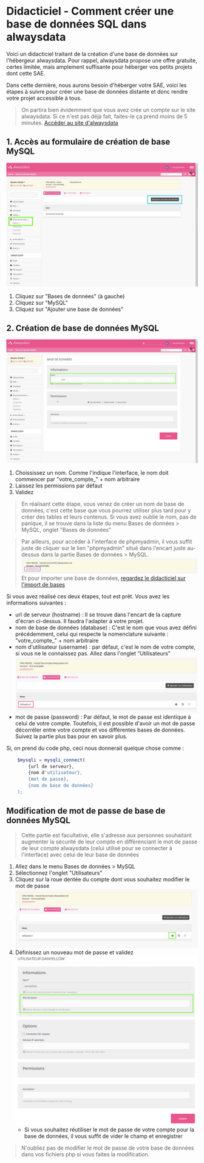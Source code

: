 # Didacticiel - Comment créer une base de données SQL dans alwaysdata

Voici un didacticiel traitant de la création d'une base de données sur l'hébergeur alwaysdata. Pour rappel, alwaysdata propose une offre gratuite, certes limitée, mais amplement suffisante pour héberger vos petits projets dont cette SAE.

Dans cette dernière, nous aurons besoin d'héberger votre SAE, voici les étapes à suivre pour créer une base de données distante et donc rendre votre projet accessible à tous.

> On partira bien évidemment que vous avez crée un compte sur le site alwaysdata. Si ce n'est pas déjà fait, faites-le ça prend moins de 5 minutes. [Accéder au site d'alwaysdata](https://www.alwaysdata.com/fr/)

## 1. Accès au formulaire de création de base MySQL
![](captures-ecran/always-data-1.jpg)
1. Cliquez sur "Bases de données" (à gauche)
2. Cliquez sur "MySQL"
3. Cliquez sur "Ajouter une base de données"

## 2. Création de base de données MySQL
![](captures-ecran/always-data-2.jpg)
1. Choississez un nom. Comme l'indique l'interface, le nom doit commencer par "votre_compte_" + nom arbitraire
2. Laissez les permissions par défaut
3. Validez

> En réalisant cette étape, vous venez de créer un nom de base de données, c'est cette base que vous pourrez utiliser plus tard pour y créer des tables et leurs contenus. Si vous avez oublié le nom, pas de panique, il se trouve dans la liste du menu Bases de données > MySQL, onglet "Bases de données"

> Par ailleurs, pour accéder à l'interface de phpmyadmin, il vous suffit juste de cliquer sur le lien "phpmyadmin" situé dans l'encart juste au-dessus dans la partie Bases de données > MySQL.
![](captures-ecran/always-data-3.jpg)
Et pour importer une base de données, [regardez le didacticiel sur l'import de bases](LISEZ-MOI-IMPORT-SQL.md)

Si vous avez réalisé ces deux étapes, tout est prêt. Vous avez les informations suivantes :
- url de serveur (hostname) : Il se trouve dans l'encart de la capture d'écran ci-dessus. Il faudra l'adapter à votre projet.
- nom de base de données (database) : C'est le nom que vous avez défini précédemment, celui qui respecte la nomenclature suivante : "votre_compte_" + nom arbitraire
- nom d'utilisateur (username) : par défaut, c'est le nom de votre compte, si vous ne le connaissez pas. Allez dans l'onglet "Utilisateurs" 
![](captures-ecran/always-data-4.jpg)
- mot de passe (password) : Par défaut, le mot de passe est identique à celui de votre compte. Toutefois, il est possible d'avoir un mot de passe décorréler entre votre compte et vos différentes bases de données. Suivez la partie plus bas pour en savoir plus.

Si, on prend du code php, ceci nous donnerait quelque chose comme :
```php
    $mysqli = mysqli_connect(
        {url de serveur}, 
        {nom d'utilisateur}, 
        {mot de passe}, 
        {nom de base de données}
    );
```

## Modification de mot de passe de base de données MySQL

> Cette partie est facultative, elle s'adresse aux personnes souhaitant augmenter la sécurité de leur compte en différenciant le mot de passe de leur compte alwaysdata (celui utilisé pour se connecter à l'interface) avec celui de leur base de données

1. Allez dans le menu Bases de données > MySQL
2. Sélectionnez l'onglet "Utilisateurs"
3. Cliquez sur la roue dentée du compte dont vous souhaitez modifier le mot de passe
    ![](captures-ecran/always-data-5.jpg)
4. Définissez un nouveau mot de passe et validez
    ![](captures-ecran/always-data-6.jpg)
    - Si vous souhaitez réutiliser le mot de passe de votre compte pour la base de données, il vous suffit de vider le champ et enregistrer

> N'oubliez pas de modifier le mot de passe de votre base de données dans vos fichiers php si vous faites la modification. 